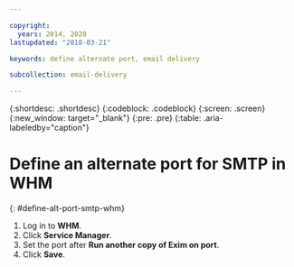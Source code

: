 ```yaml
---

copyright:
  years: 2014, 2020
lastupdated: "2018-03-21"

keywords: define alternate port, email delivery

subcollection: email-delivery

---
```

{:shortdesc: .shortdesc}
{:codeblock: .codeblock}
{:screen: .screen}
{:new_window: target="_blank"}
{:pre: .pre}
{:table: .aria-labeledby="caption"}

# Define an alternate port for SMTP in WHM
{: #define-alt-port-smtp-whm}

1. Log in to **WHM**.
2. Click **Service Manager**.
3. Set the port after **Run another copy of Exim on port**.
4. Click **Save**.
